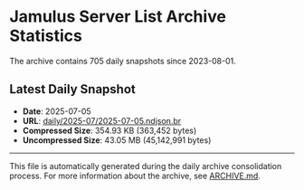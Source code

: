 # Jamulus Server List Archive Statistics

The archive contains 705 daily snapshots since 2023-08-01.

## Latest Daily Snapshot

- **Date**: 2025-07-05
- **URL**: [daily/2025-07/2025-07-05.ndjson.br](https://jamulus-archive.ap-south-1.linodeobjects.com/main/daily/2025-07/2025-07-05.ndjson.br)
- **Compressed Size**: 354.93 KB (363,452 bytes)
- **Uncompressed Size**: 43.05 MB (45,142,991 bytes)

---

This file is automatically generated during the daily archive consolidation process.
For more information about the archive, see [ARCHIVE.md](ARCHIVE.md).
